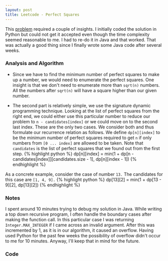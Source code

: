 ```yaml
---
layout: post
title: Leetcode - Perfect Squares
---
```


This [problem](https://leetcode.com/problems/perfect-squares/) required a couple of insights. I initially coded the solution in Python but could not get it accepted even though the time complexity seemed reasonable to me. I had to re-do it in Java and that worked. That was actually a good thing since I finally wrote some Java code after several weeks.

### Analysis and Algorithm
*  Since we have to find the minimum number of perfect squares to make up a number, we would need to enumerate the perfect squares. One insight is that we don't need to 
   enumerate more than `sqrt(n)` numbers. All the numbers after `sqrt(n)` will have a square higher than our given number. 

*  The second part is relatively simple, we use the signature dynamic programming technique. Looking at the list of perfect squares from the right end, we could either use
   this particular number to reduce our problem to `n - candidates[index]` or we could move on to the second last index. These are the only two cases. We consider both and thus formulate our recurrence relation as follows. We define `dp[n][index]` to be the minimum number of perfect squares required to get `n` if only numbers from `[0 ... index]` are allowed to be taken. Note that `candidates` is the list of perfect squares that we found out from the first step.
   {% highlight python %}
    dp[n][index] = min(1 + dp[n - candidates[index]][candidates.size - 1], dp[n][index - 1])
   {% endhighlight %}

As a concrete example, consider the case of number `13.` The candidates for this case are `[1, 4, 9].`
{% highlight python %}
dp[13][2] = min(1 + dp[13 - 9][2], dp[13][2])
{% endhighlight %}

### Notes

I spent around 10 minutes trying to debug my solution in Java. While writing a top down recursive program, I often handle the boundary cases after making the function call. In this particular case I was returning `Integer.MAX_INTEGER` if I came across an invalid argument. After this was incremented by 1, as it is in our algorithm, it caused an overflow. Having used Python for the past few weeks the possibility of overflow didn't occur to me for 10 minutes. Anyway, I'll keep that in mind for the future.


### Code
<script src="https://gist.github.com/adijo/7679d78b4b3808521469.js"></script>